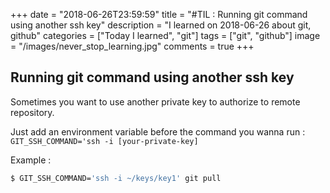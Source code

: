 +++
date = "2018-06-26T23:59:59"
title = "#TIL : Running git command using another ssh key"
description = "I learned on 2018-06-26 about git, github"
categories = ["Today I learned", "git"]
tags = ["git", "github"]
image = "/images/never_stop_learning.jpg"
comments = true
+++



## Running git command using another ssh key

Sometimes you want to use another private key to authorize to remote repository.

Just add an environment variable before the command you wanna run : `GIT_SSH_COMMAND='ssh -i [your-private-key]`

Example :

```bash
$ GIT_SSH_COMMAND='ssh -i ~/keys/key1' git pull
```
